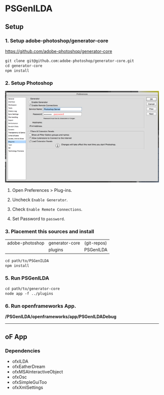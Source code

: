 # PSGenILDA

## Setup

### 1. Setup adobe-photoshop/generator-core

https://github.com/adobe-photoshop/generator-core

    git clone git@github.com:adobe-photoshop/generator-core.git
    cd generator-core
    npm install

### 2. Setup Photoshop

<img src="./readme/PhotoshopPreferences.png">

1. Open Preferences > Plug-ins.

2. Uncheck `Enable Generator`.

3. Check `Enable Remote Connections`.

4. Set Password to `password`.

### 3. Placement this sources and install

||||
|:--|:--|:--|
|adobe-photoshop|generator-core|(git-repos)|
||plugins|PSGenILDA|

    cd path/to/PSGenILDA
    npm install

### 5. Run PSGenILDA

    cd path/to/generator-core
    node app -f ../plugins

### 6. Run openframeworks App.

**/PSGenILDA/openframeworks/app/PSGenILDADebug**

---

## oF App

### Dependencies

- ofxILDA
- ofxEatherDream
- ofxMSAInteractiveObject
- ofxOsc
- ofxSimpleGuiToo
- ofxXmlSettings
